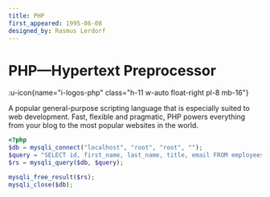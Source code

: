 ```yaml
---
title: PHP
first_appeared: 1995-06-08
designed_by: Rasmus Lerdorf
---
```


# PHP&mdash;Hypertext Preprocessor

:u-icon{name="i-logos-php" class="h-11 w-auto float-right pl-8 mb-16"}

A popular general-purpose scripting language that is especially suited to web development.
Fast, flexible and pragmatic, PHP powers everything from your blog to the most popular websites in the world.

```php
<?php
$db = mysqli_connect("localhost", "root", "root", "");
$query = "SELECT id, first_name, last_name, title, email FROM employees ORDER BY last_name, first_name";
$rs = mysqli_query($db, $query);

mysqli_free_result($rs);
mysqli_close($db);
```
